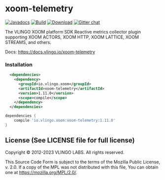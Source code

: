 # xoom-telemetry

[![Javadocs](http://javadoc.io/badge/io.vlingo.xoom/xoom-telemetry.svg?color=brightgreen)](http://javadoc.io/doc/io.vlingo.xoom/xoom-telemetry) [![Build](https://github.com/vlingo/xoom-telemetry/workflows/Build/badge.svg)](https://github.com/vlingo/xoom-telemetry/actions?query=workflow%3ABuild) [![Download](https://img.shields.io/maven-central/v/io.vlingo.xoom/xoom-telemetry?label=maven)](https://search.maven.org/artifact/io.vlingo.xoom/xoom-telemetry) [![Gitter chat](https://badges.gitter.im/gitterHQ/gitter.png)](https://gitter.im/vlingo-platform-java/community)

The VLINGO XOOM platform SDK Reactive metrics collector plugin supporting XOOM ACTORS, XOOM HTTP, XOOM LATTICE, XOOM STREAMS, and others.

Docs: https://docs.vlingo.io/xoom-telemetry

### Installation

```xml
  <dependencies>
    <dependency>
      <groupId>io.vlingo.xoom</groupId>
      <artifactId>xoom-telemetry</artifactId>
      <version>1.11.0</version>
      <scope>compile</scope>
    </dependency>
  </dependencies>
```

```gradle
dependencies {
    compile 'io.vlingo.xoom:xoom-telemetry:1.11.0'
}
```

License (See LICENSE file for full license)
-------------------------------------------
Copyright © 2012-2023 VLINGO LABS. All rights reserved.

This Source Code Form is subject to the terms of the
Mozilla Public License, v. 2.0. If a copy of the MPL
was not distributed with this file, You can obtain
one at https://mozilla.org/MPL/2.0/.
